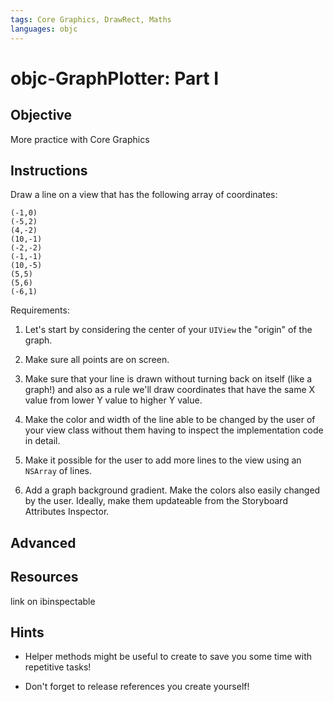 ```yaml
---
tags: Core Graphics, DrawRect, Maths
languages: objc
---
```


# objc-GraphPlotter: Part I

## Objective

More practice with Core Graphics

## Instructions

Draw a line on a view that has the following array of coordinates:

```
(-1,0)
(-5,2)
(4,-2)
(10,-1)
(-2,-2)
(-1,-1)
(10,-5)
(5,5)
(5,6)
(-6,1)
```

Requirements:

1) Let's start by considering the center of your  `UIView` the "origin" of the graph. 

2) Make sure all points are on screen.

3) Make sure that your line is drawn without turning back on itself (like a graph!) and also as a rule we'll draw coordinates that have the same X value from lower Y value to higher Y value.

4) Make the color and width of the line able to be changed by the user of your view class without them having to inspect the implementation code in detail.

5) Make it possible for the user to add more lines to the view using an `NSArray` of lines.

6) Add a graph background gradient. Make the colors also easily changed by the user. Ideally, make them updateable from the Storyboard Attributes Inspector.


## Advanced



## Resources

link on ibinspectable 

## Hints

* Helper methods might be useful to create to save you some time with repetitive tasks!

* Don't forget to release references you create yourself!
